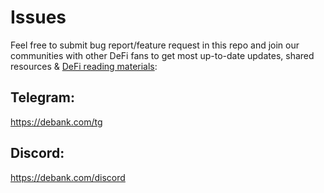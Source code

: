 # Issues

Feel free to submit bug report/feature request in this repo and join our communities with other DeFi fans to get most up-to-date updates, shared resources & [DeFi reading materials](https://tva1.sinaimg.cn/large/007S8ZIlgy1geedjazcpej30k20jwmzr.jpg):

## Telegram:
https://debank.com/tg
## Discord:
https://debank.com/discord

